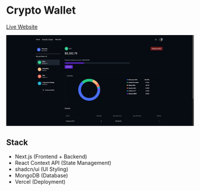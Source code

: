 # Crypto Wallet

[Live Website](https://crypto-wallet-livid.vercel.app/)

<img src="public/app-demo/portfolio.png">

## Stack
- Next.js (Frontend + Backend)
- React Context API (State Management)
- shadcn/ui (UI Styling)
- MongoDB (Database)
- Vercel (Deployment)

